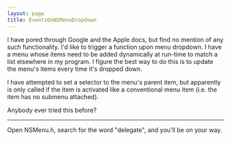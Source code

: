 ```yaml
---
layout: page
title: EventsOnNSMenuDropdown
---
```


I have pored through Google and the Apple docs, but find no mention of any such functionality. I'd like to trigger a function upon menu dropdown. I have a menu whose items need to be added dynamically at run-time to match a list elsewhere in my program. I figure the best way to do this is to update the menu's items every time it's dropped down.

I have attempted to set a selector to the menu's parent item, but apparently is only called if the item is activated like a conventional menu item (i.e. the item has no submenu attached).

Anybody ever tried this before?

----
Open NSMenu.h, search for the word "delegate", and you'll be on your way.


